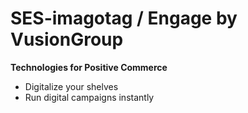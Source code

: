 # SES-imagotag / Engage by VusionGroup

__Technologies for Positive Commerce__

- Digitalize your shelves
- Run digital campaigns instantly
